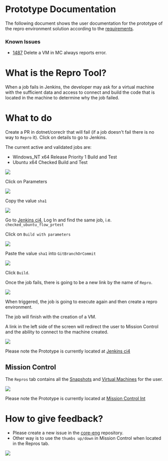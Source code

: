 #  Prototype Documentation
The following document shows the user documentation for the prototype of the repro environment solution according to the [requirements](https://github.com/dotnet/core-eng/blob/master/Documentation/Project-Docs/Repro%20Environment/Implementation%20Details%20Prototype.md#requirements).

### Known Issues
- [1487](https://github.com/dotnet/core-eng/issues/1487) Delete a VM in MC always reports error.

# What is the Repro Tool?
When a job fails in Jenkins, the developer may ask for a virtual machine with the sufficient data and access to connect and build the code that is located in the machine to determine why the job failed.

# What to do
Create a PR in dotnet/coreclr that will fail (if a job doesn't fail there is no way to `Repro` it).
Click on details to go to Jenkins.

The current active and validated jobs are:

  - Windows_NT x64 Release Priority 1 Build and Test
  - Ubuntu x64 Checked Build and Test

![](./Images/GithubPR.PNG?raw=true)

Click on Parameters

![](./Images/GithubParameters.PNG?raw=true)

Copy the value `sha1`

![](./Images/Githubsha1.PNG?raw=true)

Go to [Jenkins ci4](https://dotnet-ci4.westus2.cloudapp.azure.com/), Log In and find the same job, i.e. `checked_ubuntu_flow_prtest`

Click on `Build with parameters`

![](./Images/ci4BuildParameters.PNG?raw=true)

Paste the value `sha1` into `GitBranchOrCommit`

![](./Images/ci4Build.PNG?raw=true)

Click `Build`.

Once the job fails, there is going to be a new link by the name of `Repro`.

![](./Images/ReproLink.PNG?raw=true)

When triggered, the job is going to execute again and then create a repro environment.

The job will finish with the creation of a VM. 

A link in the left side of the screen will redirect the user to Mission Control and the ability to connect to the machine created.

![](./Images/ConnectToVmLink.PNG?raw=true)

Please note the Prototype is currently located at [Jenkins ci4](https://dotnet-ci4.westus2.cloudapp.azure.com/)

## Mission Control
The `Repros` tab contains all the [Snapshots](https://github.com/dotnet/core-eng/blob/master/Documentation/Project-Docs/Repro%20Environment/Implementation%20Details%20POC.md#2-save-running-environment) and [Virtual Machines](https://github.com/dotnet/core-eng/blob/master/Documentation/Project-Docs/Repro%20Environment/Implementation%20Details%20POC.md#4-create-vm-with-repro-environment) for the user.

![](./Images/ReproTab.PNG?raw=true)

Please note the Prototype is currently located at [Mission Control Int](https://mc.int-dot.net/#/)

# How to give feedback?
- Please create a new issue in the [core-eng](https://github.com/dotnet/core-eng) repository.
- Other way is to use the `thumbs up/down` in Mission Control when located in the Repros tab. 

![](./Images/FeedbackMC.png?raw=true)
